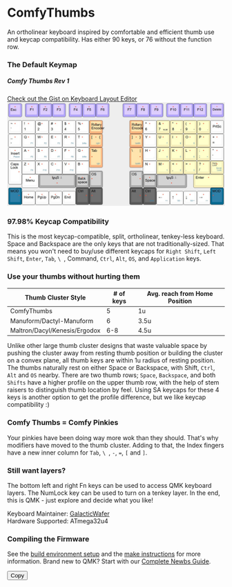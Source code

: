 # ComfyThumbs

An ortholinear keyboard inspired by comfortable and efficient thumb use and keycap compatibility. Has either 90 keys, or 76 without the function row.

### The Default Keymap
<h5><b>Comfy Thumbs Rev 1</b></h5>


[Check out the Gist on Keyboard Layout Editor](http://www.keyboard-layout-editor.com/#/gists/36e706f383088aca6e862086f8b5e326)
![Default Keymap](https://raw.githubusercontent.com/GalacticWafer/ComfyThumbs/master/layout.jpg)

<p>

### 97.98% Keycap Compatibility

This is the most keycap-compatible, split, ortholinear, tenkey-less keyboard. Space and Backspace are the only keys that are not traditionally-sized. That means you won't need to buy/use different keycaps for `Right Shift`, `Left Shift`, `Enter`, `Tab`, `\ `, Command, `Ctrl`, `Alt`, `OS`, and `Application` keys.

<p>

### Use your thumbs without hurting them

|Thumb Cluster Style|# of keys|Avg. reach from Home Position|
|---|---|---|
|ComfyThumbs|5|1u
|Manuform/Dactyl-Manuform|6|3.5u
|Maltron/Dacyl/Kenesis/Ergodox|6-8|4.5u

Unlike other large thumb cluster designs that waste valuable space by pushing the cluster away from resting thumb position or building the cluster on a convex plane, all thumb keys are within 1u radius of resting position. The thumbs naturally rest on either Space or Backspace, with Shift, `Ctrl`, `Alt` and `OS` nearby. There are two thumb rows; `Space`, `Backspace`, and both `Shifts` have a higher profile on the upper thumb row, with the help of stem raisers to distinguish thumb location by feel. Using SA keycaps for these 4 keys is another option to get the profile difference, but we like keycap compatibility :)


### Comfy Thumbs = Comfy Pinkies
Your pinkies have been doing way more wok than they should. That's why modifiers have moved to the thumb cluster. Adding to that, the Index fingers have a new inner column for `Tab`, `\ `, `-`, `=`,  `[` and `]`.

### Still want layers?
The bottom left and right Fn keys can be used to access QMK keyboard layers. The NumLock key can be used to turn on a tenkey layer. In the end, this is QMK - just explore and decide what you like!
</p>



Keyboard Maintainer: [GalacticWafer](https://github.com/GalacticWafer)  
Hardware Supported: ATmega32u4  

### Compiling the Firmware

See the [build environment setup](https://docs.qmk.fm/#/getting_started_build_tools) and the [make instructions](https://docs.qmk.fm/#/getting_started_make_guide) for more information. Brand new to QMK? Start with our [Complete Newbs Guide](https://docs.qmk.fm/#/newbs).

<button id="myButton" data-clipboard-text="textToCopy">Copy</button>
